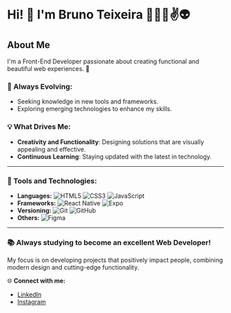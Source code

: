 # Hi! 👋 I'm Bruno Teixeira 👨🏻‍💻✌️👽

## About Me

I'm a Front-End Developer passionate about creating functional and beautiful web experiences. 🚀

### 🌱 Always Evolving:
- Seeking knowledge in new tools and frameworks.
- Exploring emerging technologies to enhance my skills.

### 💡 What Drives Me:
- **Creativity and Functionality**: Designing solutions that are visually appealing and effective.
- **Continuous Learning**: Staying updated with the latest in technology.

---

### 💼 Tools and Technologies:
- **Languages:** ![HTML5](https://img.shields.io/badge/HTML5-E34F26?style=flat-square&logo=html5&logoColor=white) ![CSS3](https://img.shields.io/badge/CSS3-1572B6?style=flat-square&logo=css3&logoColor=white) ![JavaScript](https://img.shields.io/badge/JavaScript-F7DF1E?style=flat-square&logo=javascript&logoColor=black)
- **Frameworks:** ![React Native](https://img.shields.io/badge/React_Native-61DAFB?style=flat-square&logo=react&logoColor=black) ![Expo](https://img.shields.io/badge/Expo-1B1F23?style=flat-square&logo=expo&logoColor=white)
- **Versioning:** ![Git](https://img.shields.io/badge/Git-F05032?style=flat-square&logo=git&logoColor=white) ![GitHub](https://img.shields.io/badge/GitHub-181717?style=flat-square&logo=github&logoColor=white)
- **Others:** ![Figma](https://img.shields.io/badge/Figma-F24E1E?style=flat-square&logo=figma&logoColor=white)
---

### 📚 Always studying to become an excellent Web Developer!
My focus is on developing projects that positively impact people, combining modern design and cutting-edge functionality.

🌐 **Connect with me:**
- [LinkedIn](https://www.linkedin.com/in/brunotxrs/)
- [Instagram](https://www.instagram.com/bruno_txrs/)

